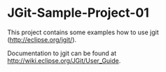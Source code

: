 # JGit-Sample-Project-01
This project contains some examples how to use jgit (http://eclipse.org/jgit/).

Documentation to jgit can be found at http://wiki.eclipse.org/JGit/User_Guide.
